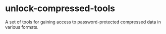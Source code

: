 # unlock-compressed-tools
A set of tools for gaining access to password-protected compressed data in various formats.
